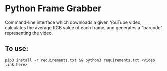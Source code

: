 # Python Frame Grabber
Command-line interface which downloads a given YouTube video, calculates the average RGB value of each frame, and generates a "barcode" representing the video.

## To use:
`pip3 install -r requirements.txt && python3 requirements.txt <video link here>`
